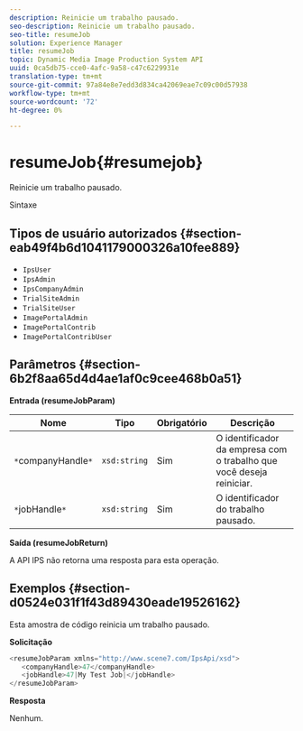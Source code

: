 ```yaml
---
description: Reinicie um trabalho pausado.
seo-description: Reinicie um trabalho pausado.
seo-title: resumeJob
solution: Experience Manager
title: resumeJob
topic: Dynamic Media Image Production System API
uuid: 0ca5db75-cce0-4afc-9a58-c47c6229931e
translation-type: tm+mt
source-git-commit: 97a84e8e7edd3d834ca42069eae7c09c00d57938
workflow-type: tm+mt
source-wordcount: '72'
ht-degree: 0%

---
```



# resumeJob{#resumejob}

Reinicie um trabalho pausado.

Sintaxe

## Tipos de usuário autorizados {#section-eab49f4b6d1041179000326a10fee889}

* `IpsUser`
* `IpsAdmin`
* `IpsCompanyAdmin`
* `TrialSiteAdmin`
* `TrialSiteUser`
* `ImagePortalAdmin`
* `ImagePortalContrib`
* `ImagePortalContribUser`

## Parâmetros {#section-6b2f8aa65d4d4ae1af0c9cee468b0a51}

**Entrada (resumeJobParam)**

| Nome | Tipo | Obrigatório | Descrição |
|---|---|---|---|
| `*`companyHandle`*` | `xsd:string` | Sim | O identificador da empresa com o trabalho que você deseja reiniciar. |
| `*`jobHandle`*` | `xsd:string` | Sim | O identificador do trabalho pausado. |

**Saída (resumeJobReturn)**

A API IPS não retorna uma resposta para esta operação.

## Exemplos {#section-d0524e031f1f43d89430eade19526162}

Esta amostra de código reinicia um trabalho pausado.

**Solicitação**

```java
<resumeJobParam xmlns="http://www.scene7.com/IpsApi/xsd">
   <companyHandle>47</companyHandle>
   <jobHandle>47|My Test Job|</jobHandle>
</resumeJobParam>
```

**Resposta**

Nenhum.
